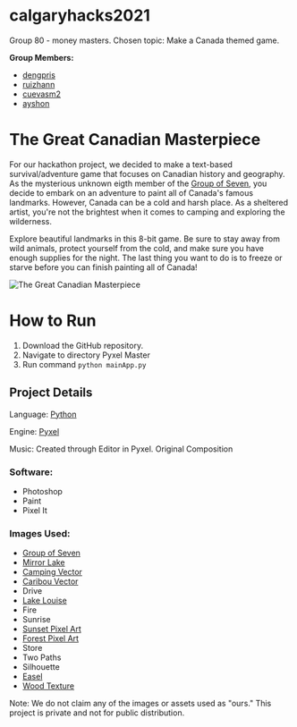 # calgaryhacks2021
Group 80 - money masters. Chosen topic: Make a Canada themed game.

**Group Members:**
- [dengpris](https://github.com/dengpris)
- [ruizhann](https://github.com/ruizhann)
- [cuevasm2](https://github.com/cuevasm2)
- [ayshon](https://github.com/ayshon)

# The Great Canadian Masterpiece
For our hackathon project, we decided to make a text-based survival/adventure game that focuses on Canadian history and geography. 
As the mysterious unknown eigth member of the [Group of Seven](https://en.wikipedia.org/wiki/Group_of_Seven_(artists)), you decide to embark on an adventure to paint all of Canada's famous landmarks.
However, Canada can be a cold and harsh place. As a sheltered artist, you're not the brightest when it comes to camping and exploring the wilderness.

Explore beautiful landmarks in this 8-bit game. Be sure to stay away from wild animals, protect yourself from the cold, and make sure you have enough supplies for the night.
The last thing you want to do is to freeze or starve before you can finish painting all of Canada!

![The Great Canadian Masterpiece](https://i.imgur.com/Rw6zIQl.png)

# How to Run
1. Download the GitHub repository.
2. Navigate to directory Pyxel Master
3. Run command `python mainApp.py`

## Project Details
Language: [Python](https://www.python.org/) 

Engine: [Pyxel](https://github.com/kitao/pyxel)

Music: Created through Editor in Pyxel. Original Composition

### Software:
- Photoshop
- Paint
- Pixel It

### Images Used:
- [Group of Seven](https://upload.wikimedia.org/wikipedia/commons/d/d8/Group-of-seven-artists.jpg)
- [Mirror Lake](https://www.reddit.com/r/PixelArt/comments/aaeps2/oc_mirror_lake/)
- [Camping Vector](https://www.istockphoto.com/vector/adventure-camping-night-scene-gm827243792-134519191)
- [Caribou Vector](https://www.vecteezy.com/vector-art/138407-green-forest-background-vector)
- Drive
- [Lake Louise](https://www.tripsavvy.com/thmb/eNPRdLn3mHQu731s_8NA5Js_jhk=/2121x1193/smart/filters:no_upscale()/LakeLouise_GettyImages-6b1e83ecabbb423c9cc66ea024c0e6bf.jpg)
- Fire
- Sunrise
- [Sunset Pixel Art](https://www.pinterest.ca/pin/459719074458952481/)
- [Forest Pixel Art](https://www.pinterest.ca/pin/337699672029795006/)
- Store
- Two Paths
- Silhouette
- [Easel](https://www.collinsdictionary.com/images/full/canvas_477755755_1000.jpg)
- [Wood Texture](https://i.imgur.com/kfUmn2y.png)

Note: We do not claim any of the images or assets used as "ours." This project is private and not for public distribution.
